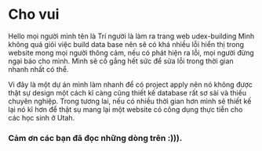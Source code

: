 # Cho vui

Hello mọi người mình tên là Trí người là làm ra trang web udex-building 
Mình không quá giỏi việc build data base nên sẽ có khá nhiều lỗi hiển thị trong website mong mọi người thông cảm, nếu có phát hiện ra lỗi, mọi người đừng ngại báo cho mình. Mình sẽ cố gắng hết sức để sửa lỗi trong thời gian nhanh nhất có thể.

Vi đây là một dự án mình làm nhanh để có project apply nên nó không được thật sự design một cách kĩ càng cũng thiết kế database rất sơ sài và thiếu chuyên nghiệp. Trong tương lai, nếu có nhiều thời gian hơn mình sẽ thiết kế lại nó kĩ hơn để thật sụ mang lại một website có công dụng thực tiễn cho các học sinh ở Utah.

### Cảm ơn các bạn đã đọc những dòng trên :))).






















































































